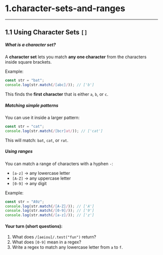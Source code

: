 # **1.character-sets-and-ranges**

---

## **1.1 Using Character Sets `[]`**

##### What is a character set?

A **character set** lets you match **any one character** from the characters inside square brackets.

Example:

```js
const str = "bat";
console.log(str.match(/[abc]/)); // ['b']
```

This finds the **first character** that is either `a`, `b`, or `c`.

##### Matching simple patterns

You can use it inside a larger pattern:

```js
const str = "cat";
console.log(str.match(/[bcr]at/)); // ['cat']
```

This will match: `bat`, `cat`, or `rat`.

##### Using ranges

You can match a range of characters with a hyphen `-`:

- `[a-z]` → any lowercase letter
- `[A-Z]` → any uppercase letter
- `[0-9]` → any digit

Example:

```js
const str = "A9z";
console.log(str.match(/[A-Z]/)); // ['A']
console.log(str.match(/[0-9]/)); // ['9']
console.log(str.match(/[a-z]/)); // ['z']
```

#### Your turn (short questions):

1. What does `/[aeiou]/.test("fun")` return?
2. What does `[0-9]` mean in a regex?
3. Write a regex to match any lowercase letter from `a` to `f`.
